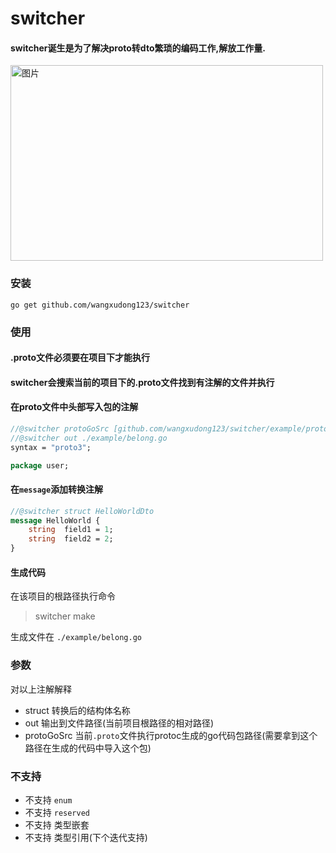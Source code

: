 # switcher


#### switcher诞生是为了解决proto转dto繁琐的编码工作,解放工作量.

<img src="https://big-c.oss-cn-hangzhou.aliyuncs.com/cms/img/2021/11/26/tyjtFbDSne1637911954443-1637911954443.gif" alt="图片" width="500" height="313" align="bottom" />

### 安装
`go get github.com/wangxudong123/switcher`

### 使用

#### .proto文件必须要在项目下才能执行
#### switcher会搜索当前的项目下的.proto文件找到有注解的文件并执行

#### 在proto文件中头部写入包的注解

```protobuf
//@switcher protoGoSrc [github.com/wangxudong123/switcher/example/proto]
//@switcher out ./example/belong.go
syntax = "proto3";

package user;

```

#### 在`message`添加转换注解
```protobuf
//@switcher struct HelloWorldDto
message HelloWorld {
    string  field1 = 1;
    string  field2 = 2;
}
```
#### 生成代码
在该项目的根路径执行命令  
> switcher make  

生成文件在 `./example/belong.go`

### 参数
对以上注解解释
- struct 转换后的结构体名称 
- out  输出到文件路径(当前项目根路径的相对路径)
- protoGoSrc 当前`.proto`文件执行protoc生成的go代码包路径(需要拿到这个路径在生成的代码中导入这个包)

### 不支持
 - 不支持 `enum`
 - 不支持 `reserved`
 - 不支持 类型嵌套
 - 不支持 类型引用(下个迭代支持)